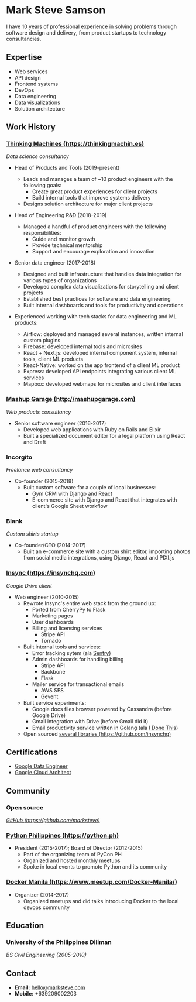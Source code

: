 # Mark Steve Samson

I have 10 years of professional experience in solving problems through software design and delivery, from product startups to technology consultancies.

## Expertise

- Web services
- API design
- Frontend systems
- DevOps
- Data engineering
- Data visualizations
- Solution architecture

## Work History

### [Thinking Machines (https://thinkingmachin.es)](https://thinkingmachin.es)

_Data science consultancy_

- Head of Products and Tools (2019-present)
  - Leads and manages a team of ~10 product engineers with the following goals:
    - Create great product experiences for client projects
    - Build internal tools that improve systems delivery
  - Designs solution architecture for major client projects 

- Head of Engineering R&D (2018-2019)
  - Managed a handful of product engineers with the following responsibilities:
    - Guide and monitor growth
    - Provide technical mentorship
    - Support and encourage exploration and innovation

- Senior data engineer (2017-2018)
  - Designed and built infrastructure that handles data integration for various types of organizations
  - Developed complex data visualizations for storytelling and client projects
  - Established best practices for software and data engineering
  - Built internal dashboards and tools for productivity and operations

- Experienced working with tech stacks for data engineering and ML products:
  - Airflow: deployed and managed several instances, written internal custom plugins
  - Firebase: developed internal tools and microsites
  - React + Next.js: developed internal component system, internal tools, client ML products
  - React-Native: worked on the app frontend of a client ML product
  - Express: developed API endpoints integrating various client ML services
  - Mapbox: developed webmaps for microsites and client interfaces

### [Mashup Garage (http://mashupgarage.com)](http://mashupgarage.com)

_Web products consultancy_

- Senior software engineer (2016-2017)
  - Developed web applications with Ruby on Rails and Elixir
  - Built a specialized document editor for a legal platform using React and Draft

### Incorgito

_Freelance web consultancy_

- Co-founder (2015-2018)
  - Built custom software for a couple of local businesses:
    - Gym CRM with Django and React
    - E-commerce site with Django and React that integrates with client's Google Sheet workflow

### Blank

_Custom shirts startup_

- Co-founder/CTO (2014-2017)
  - Built an e-commerce site with a custom shirt editor, importing photos from social media integrations, using Django, React and PIXI.js

### [Insync (https://insynchq.com)](https://insynchq.com)

_Google Drive client_

- Web engineer (2010-2015)
  - Rewrote Insync's entire web stack from the ground up:
    - Ported from CherryPy to Flask
    - Marketing pages
    - User dashboards
    - Billing and licensing services
      - Stripe API
      - Tornado
  - Built internal tools and services:
    - Error tracking sytem (ala [Sentry](https://sentry.io/))
    - Admin dashboards for handling billing
      - Stripe API
      - Backbone
      - Flask
    - Mailer service for transactional emails
      - AWS SES
      - Gevent
  - Built service experiments:
    - Google docs files browser powered by Cassandra (before Google Drive)
    - Gmail integration with Drive (before Gmail did it)
    - Email productivity service written in Golang (ala [I Done This](https://home.idonethis.com))
  - Open sourced [several libraries (https://github.com/insynchq)](https://github.com/insynchq)

## Certifications
- [Google Data Engineer](https://www.credential.net/ecq27xvu)
- [Google Cloud Architect](https://www.credential.net/rsqs1lfy)

## Community

### Open source

_[GitHub (https://github.com/marksteve)](https://github.com/marksteve)_

### [Python Philippines (https://python.ph)](https://python.ph)

- President (2015-2017); Board of Director (2012-2015)
  - Part of the organizing team of PyCon PH
  - Organized and hosted monthly meetups
  - Spoke in local events to promote Python and its community

### [Docker Manila (https://www.meetup.com/Docker-Manila/)](https://www.meetup.com/Docker-Manila/)

- Organizer (2014-2017)
  - Organized meetups and did talks introducing Docker to the local devops community

## Education

### University of the Philippines Diliman

_BS Civil Engineering (2005-2010)_

## Contact

- __Email:__ hello@marksteve.com
- __Mobile:__ +639209002203
